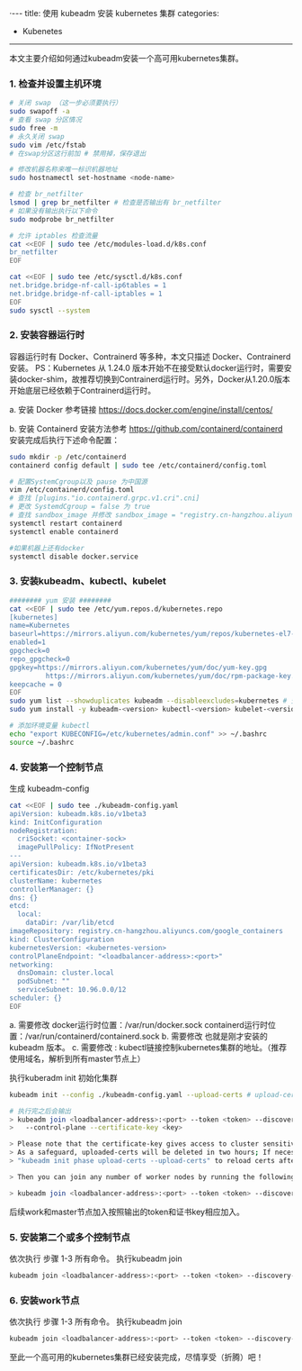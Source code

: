 ·---
title: 使用 kubeadm 安装 kubernetes 集群
categories: 
- Kubenetes
---

本文主要介绍如何通过kubeadm安装一个高可用kubernetes集群。

### 1. 检查并设置主机环境
``` bash
# 关闭 swap （这一步必须要执行）
sudo swapoff -a
# 查看 swap 分区情况
sudo free -m
# 永久关闭 swap
sudo vim /etc/fstab
# 在swap分区这行前加 # 禁用掉，保存退出

# 修改机器名称来唯一标识机器地址
sudo hostnamectl set-hostname <node-name>

# 检查 br_netfilter
lsmod | grep br_netfilter # 检查是否输出有 br_netfilter
# 如果没有输出执行以下命令
sudo modprobe br_netfilter

# 允许 iptables 检查流量
cat <<EOF | sudo tee /etc/modules-load.d/k8s.conf
br_netfilter
EOF

cat <<EOF | sudo tee /etc/sysctl.d/k8s.conf
net.bridge.bridge-nf-call-ip6tables = 1
net.bridge.bridge-nf-call-iptables = 1
EOF
sudo sysctl --system
```

### 2. 安装容器运行时
容器运行时有 Docker、Contrainerd 等多种，本文只描述 Docker、Contrainerd 安装。
 PS：Kubernetes 从 1.24.0 版本开始不在接受默认docker运行时，需要安装docker-shim，故推荐切换到Contrainerd运行时。另外，Docker从1.20.0版本开始底层已经依赖于Contrainerd运行时。

a. 安装 Docker 参考链接 https://docs.docker.com/engine/install/centos/

b. 安装 Containerd 安装方法参考 https://github.com/containerd/containerd
安装完成后执行下述命令配置：
``` bash
sudo mkdir -p /etc/containerd
containerd config default | sudo tee /etc/containerd/config.toml

# 配置SystemCgroup以及 pause 为中国源
vim /etc/containerd/config.toml
# 查找 [plugins."io.containerd.grpc.v1.cri".cni]
# 更改 SystemdCgroup = false 为 true
# 查找 sandbox_image 并修改 sandbox_image = "registry.cn-hangzhou.aliyuncs.com/google_containers/pause:3.6" （此处可以修改为私有源）
systemctl restart containerd
systemctl enable containerd

#如果机器上还有docker 
systemctl disable docker.service
```

### 3. 安装kubeadm、kubectl、kubelet
``` bash
######## yum 安装 ########
cat <<EOF | sudo tee /etc/yum.repos.d/kubernetes.repo
[kubernetes]
name=Kubernetes
baseurl=https://mirrors.aliyun.com/kubernetes/yum/repos/kubernetes-el7-x86_64/
enabled=1
gpgcheck=0
repo_gpgcheck=0
gpgkey=https://mirrors.aliyun.com/kubernetes/yum/doc/yum-key.gpg
         https://mirrors.aliyun.com/kubernetes/yum/doc/rpm-package-key.gpg
keepcache = 0
EOF
sudo yum list --showduplicates kubeadm --disableexcludes=kubernetes # 查看需要安装的版本（推荐安装比最新版本低两个次版本）
sudo yum install -y kubeadm-<version> kubectl-<version> kubelet-<version>

# 添加环境变量 kubectl
echo "export KUBECONFIG=/etc/kubernetes/admin.conf" >> ~/.bashrc
source ~/.bashrc
```

### 4. 安装第一个控制节点
生成 kubeadm-config
``` bash 
cat <<EOF | sudo tee ./kubeadm-config.yaml
apiVersion: kubeadm.k8s.io/v1beta3
kind: InitConfiguration
nodeRegistration:
  criSocket: <container-sock>
  imagePullPolicy: IfNotPresent
---
apiVersion: kubeadm.k8s.io/v1beta3
certificatesDir: /etc/kubernetes/pki
clusterName: kubernetes
controllerManager: {}
dns: {}
etcd:
  local:
    dataDir: /var/lib/etcd
imageRepository: registry.cn-hangzhou.aliyuncs.com/google_containers
kind: ClusterConfiguration
kubernetesVersion: <kubernetes-version>
controlPlaneEndpoint: "<loadbalancer-address>:<port>"
networking:
  dnsDomain: cluster.local
  podSubnet: ""
  serviceSubnet: 10.96.0.0/12
scheduler: {}
EOF
```
a. 需要修改 <container-sock> docker运行时位置：/var/run/docker.sock  containerd运行时位置：/var/run/containerd/containerd.sock
b. 需要修改 <kubernetes-version> 也就是刚才安装的kubeadm 版本。
c. 需要修改 <loadbalancer-address>:<port> kubectl链接控制kubernetes集群的地址。（推荐使用域名，解析到所有master节点上）

执行kuberadm init 初始化集群
``` bash
kubeadm init --config ./kubeadm-config.yaml --upload-certs # upload-certs 自动上传集群证书到各个节点

# 执行完之后会输出
> kubeadm join <loadbalancer-address>:<port> --token <token> --discovery-token-ca-cert-hash sha256:<hash> \
>	--control-plane --certificate-key <key>

> Please note that the certificate-key gives access to cluster sensitive data, keep it secret!
> As a safeguard, uploaded-certs will be deleted in two hours; If necessary, you can use
> "kubeadm init phase upload-certs --upload-certs" to reload certs afterward.

> Then you can join any number of worker nodes by running the following on each as root:

> kubeadm join <loadbalancer-address>:<port> --token <token> --discovery-token-ca-cert-hash sha256:<hash>

```
后续work和master节点加入按照输出的token和证书key相应加入。

### 5. 安装第二个或多个控制节点

依次执行 步骤 1-3 所有命令。
执行kubeadm join
``` bash
kubeadm join <loadbalancer-address>:<port> --token <token> --discovery-token-ca-cert-hash sha256:<hash> --control-plane --certificate-key <key>
```

### 6. 安装work节点
依次执行 步骤 1-3 所有命令。
执行kubeadm join
``` bash
kubeadm join <loadbalancer-address>:<port> --token <token> --discovery-token-ca-cert-hash sha256:<hash>
```

至此一个高可用的kubernetes集群已经安装完成，尽情享受（折腾）吧！